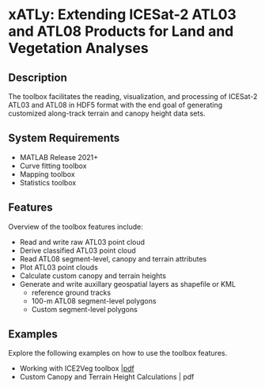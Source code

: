 # xATLy: E*x*tending ICESat-2 **A**TL03 and ATL08 Products for **L**and and Vegetation Anal**y**ses

## Description
The toolbox facilitates the reading, visualization, and processing of ICESat-2 ATL03 and ATL08 in HDF5 format with the end goal of generating customized along-track terrain and canopy height data sets.
## System Requirements
* MATLAB Release 2021+
* Curve fitting toolbox
* Mapping toolbox
* Statistics toolbox
## Features
Overview of the toolbox features include:
* Read and write raw ATL03 point cloud
* Derive classified ATL03 point cloud 
* Read ATL08 segment-level, canopy and terrain attributes
* Plot ATL03 point clouds
* Calculate custom canopy and terrain heights
* Generate and write auxillary geospatial layers as shapefile or KML
  * reference ground tracks
  * 100-m ATL08 segment-level polygons
  * Custom segment-level polygons
## Examples
Explore the following examples on how to use the toolbox features.
* Working with ICE2Veg toolbox |[pdf](https://github.com/Oht0nger/xatlas/blob/master/doc/Working%20with%20ATLx%20Toolbox.pdf)
* Custom Canopy and Terrain Height Calculations | pdf
